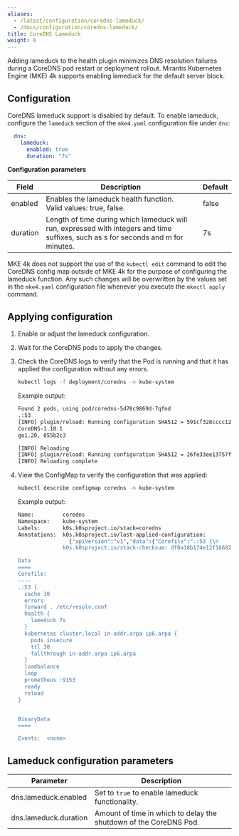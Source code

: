 ```yaml
---
aliases:
  - /latest/configuration/coredns-lameduck/
  - /docs/configuration/coredns-lameduck/
title: CoreDNS Lameduck
weight: 6
---
```


Adding lameduck to the health plugin minimizes DNS resolution failures during a CoreDNS pod restart or deployment rollout. 
Mirantis Kubernetes Engine (MKE) 4k supports enabling lameduck for the default server block.


## Configuration

CoreDNS lameduck support is disabled by default. To enable lameduck, configure
the `lameduck` section of the `mke4.yaml` configuration file under `dns`:

```yaml
  dns:
    lameduck:
      enabled: true
      duration: "7s"
```

**Configuration parameters**

| Field                      | Description                                                             | Default |
|----------------------------|-------------------------------------------------------------------------|---------|
| enabled                    | Enables the lameduck health function.<br/>  Valid values: true, false.  | false   |
| duration                   | Length of time during which lameduck will run, expressed with integers and time suffixes, such as s for seconds and m for minutes.                                            | 7s      |


<callout type="info"> MKE 4k does not support the use of the `kubectl edit`
command to edit the CoreDNS config map outside of MKE 4k for the purpose of
configuring the lameduck function. Any such changes will be overwritten by the
values set in the `mke4.yaml` configuration file whenever you execute the
`mkectl apply` command.</callout>

## Applying configuration

1. Enable or adjust the lameduck configuration.
2. Wait for the CoreDNS pods to apply the changes.
3. Check the CoreDNS logs to verify that the Pod is running and that it has
   applied the configuration without any errors.

   ```bash
   kubectl logs -f deployment/coredns -n kube-system
   ```

   Example output:

   ```bash
   Found 2 pods, using pod/coredns-5d78c9869d-7qfnd
   .:53
   [INFO] plugin/reload: Running configuration SHA512 = 591cf328cccc12bc490481273e738df59329c62c0b729d94e8b61db9961c2fa5f046dd37f1cf888b953814040d180f52594972691cd6ff41be96639138a43908
   CoreDNS-1.10.1
   go1.20, 055b2c3

   [INFO] Reloading
   [INFO] plugin/reload: Running configuration SHA512 = 26fe33ee13757f04c8c9a1caebd7c6f0614306c92089ea215f1a8663f95ff1e673d4fa5de544b31492231923d4679370ce8735823ce3b5e65e5c23a9029c4512
   [INFO] Reloading complete
   ```
4. View the ConfigMap to verify the configuration that was applied:

   ```bash
   kubectl describe configmap coredns -n kube-system
   ```

   Example output:

   ```bash
   Name:         coredns
   Namespace:    kube-system
   Labels:       k0s.k0sproject.io/stack=coredns
   Annotations:  k0s.k0sproject.io/last-applied-configuration:
                   {"apiVersion":"v1","data":{"Corefile":".:53 {\n    errors\n    health\n    ready\n    kubernetes cluster.local in-addr.arpa ip6.arpa {\n  ...
                 k0s.k0sproject.io/stack-checksum: df0a18b174e12f166824f894f447d08f

   Data
   ====
   Corefile:
   ----
   .:53 {
     cache 30
     errors
     forward . /etc/resolv.conf
     health {
       lameduck 7s
     }
     kubernetes cluster.local in-addr.arpa ip6.arpa {
       pods insecure
       ttl 30
       fallthrough in-addr.arpa ip6.arpa
     }
     loadbalance
     loop
     prometheus :9153
     ready
     reload
   }


   BinaryData
   ====

   Events:  <none>
   ```



## Lameduck configuration parameters

| Parameter                                                 | Description                                                                                                                                                                                                                                                                                                                                                                                                                |
|-------------------------------------------------------|----------------------------------------------------------------------------------------------------------------------------------------------------------------------------------------------------------------------------------------------------------------------------------------------------------------------------------------------------------------------------------------------------------------------|
| dns.lameduck.enabled     |  Set to `true` to enable lameduck functionality.                                                                                                                                                                                                                                                                                                                                                                   |
| dns.lameduck.duration    |  Amount of time in which to delay the shutdown of the CoreDNS Pod.                                                                                                                                                                                                                                                                                                                                                                                       |

